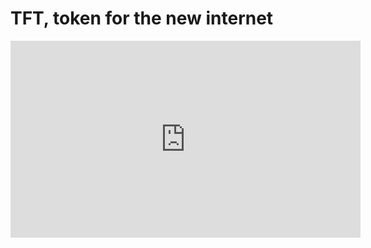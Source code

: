 # TFT, token for the new internet

<iframe width="560" height="315" src="https://www.youtube.com/embed/yW-kygTTOWI" frameborder="0" allow="autoplay; encrypted-media" allowfullscreen></iframe>